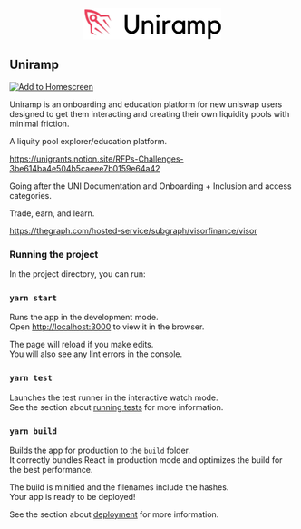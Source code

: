 <p align='center'>
    <img src="./img/logo.png"/>
</p>

## Uniramp

[![Add to Homescreen](https://img.shields.io/badge/Skynet-Add%20To%20Homescreen-00c65e?logo=skynet&labelColor=0d0d0d)](https://homescreen.hns.siasky.net/#/skylink/AAAR2salFKTKY6VeDwQV3V75xjZwQhcYw6nIf8ZsMpEyww)

Uniramp is an onboarding and education platform for new uniswap users designed to get them interacting and creating their own liquidity pools with minimal friction.

A liquity pool explorer/education platform.

https://unigrants.notion.site/RFPs-Challenges-3be614ba4e504b5caeee7b0159e64a42

Going after the UNI Documentation and Onboarding + Inclusion and access categories.

Trade, earn, and learn.

https://thegraph.com/hosted-service/subgraph/visorfinance/visor

<!--

Demo flow:
* Liquity explorers exist but are not approachable for new users (ex: https://defirating.finance/en/pools/, not sure what to do with this information)
* https://info.uniswap.org/#/
* https://unigrants.notion.site/RFPs-Challenges-3be614ba4e504b5caeee7b0159e64a42
* As a new user, I'm not looking for pools or tokens right away - I'm thinking trading and earning.
* Uniramp


Sponsors:
Uniswap (get users to get comfortable with pools and swapping tokens). - mainly the graph, need to add metamask interaction.
Visor (invest your assets for visor rewards). - purely visualization with the graph
Polywrap (optional)
Skynet (deployment)

* https://showcase.ethglobal.com/unicode/prizes


### Useful links

- https://ethglobal.notion.site/UniCode-Info-Center-0ba5eb0ebd384475850ec64a4bc5d257
- https://unigrants.notion.site/unigrants/UNICODE-Getting-Started-Guide-5f6cdf907a834f73aa28d2fde329d9c7
- https://thegraph.com/hosted-service/subgraph/ianlapham/uniswap-v3-testing?query=Pools
- https://docs.polywrap.io/guides/create-js-dapp/react-integration
- https://medium.com/auditless/how-to-calculate-impermanent-loss-full-derivation-803e8b2497b7

### Screenshots

<p>Home screen</p>
<img src="./img/home.png" width=600/>
<p>Find the top whitelisted pools for each uniswap-supported token</p>
<img src="./img/earn.png" width=600/>
<p>Drill into Uniswap's existing detail view for discovered pools</p>
<img src="./img/pool.png" width=600/>
<p>Better understand assumed risk when providing liquidity</p>
<img src="./img/risk.png" width=600/>
<p>Swap tokens from Uniramp with a simple interface</p>
<img src="./img/swap.png" width=600/>
<p>Learn core Uniswap concepts directly from the app.</p>
<img src="./img/learn.png" width=600/>
<p>Example graphql query powering recommended hypervisors for a given Uniswap pool.</p>
<img src="./img/visor.png" width=600/>
<p>Hosted on siasky</p>
<img src="./img/siasky.png" width=600/>
<p>Add build to homescreen</p>
<img src="./img/build.png"/>

-->

### Running the project

In the project directory, you can run:

### `yarn start`

Runs the app in the development mode.\
Open [http://localhost:3000](http://localhost:3000) to view it in the browser.

The page will reload if you make edits.\
You will also see any lint errors in the console.

### `yarn test`

Launches the test runner in the interactive watch mode.\
See the section about [running tests](https://facebook.github.io/create-react-app/docs/running-tests) for more information.

### `yarn build`

Builds the app for production to the `build` folder.\
It correctly bundles React in production mode and optimizes the build for the best performance.

The build is minified and the filenames include the hashes.\
Your app is ready to be deployed!

See the section about [deployment](https://facebook.github.io/create-react-app/docs/deployment) for more information.
